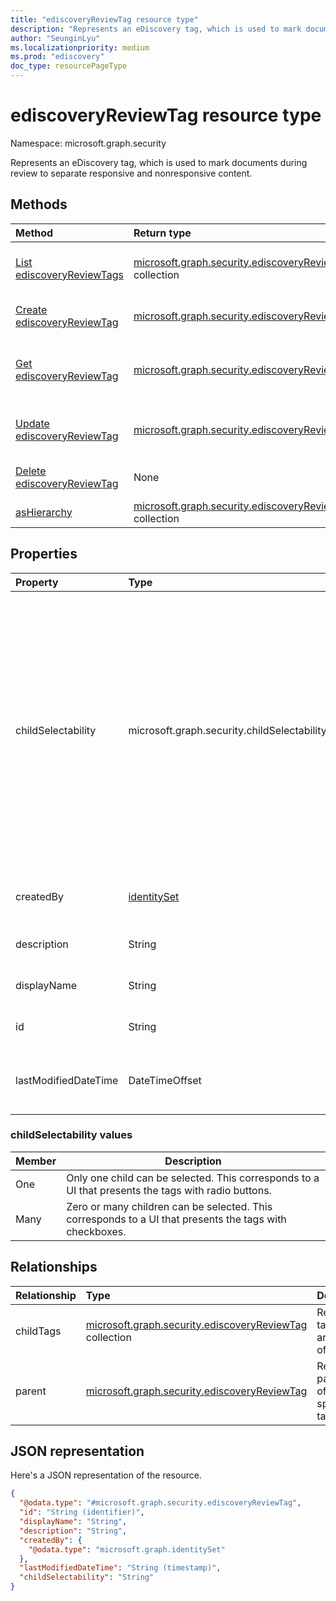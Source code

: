 ```yaml
---
title: "ediscoveryReviewTag resource type"
description: "Represents an eDiscovery tag, which is used to mark documents during review to separate responsive and nonresponsive content"
author: "SeunginLyu"
ms.localizationpriority: medium
ms.prod: "ediscovery"
doc_type: resourcePageType
---
```


# ediscoveryReviewTag resource type

Namespace: microsoft.graph.security



Represents an eDiscovery tag, which is used to mark documents during review to separate responsive and nonresponsive content.

## Methods
|Method|Return type|Description|
|:---|:---|:---|
|[List ediscoveryReviewTags](../api/security-ediscoverycase-list-tags.md)|[microsoft.graph.security.ediscoveryReviewTag](../resources/security-ediscoveryreviewtag.md) collection|Get a list of the [ediscoveryReviewTag](../resources/security-ediscoveryreviewtag.md) objects and their properties.|
|[Create ediscoveryReviewTag](../api/security-ediscoverycase-post-tags.md)|[microsoft.graph.security.ediscoveryReviewTag](../resources/security-ediscoveryreviewtag.md)|Create a new [ediscoveryReviewTag](../resources/security-ediscoveryreviewtag.md) object.|
|[Get ediscoveryReviewTag](../api/security-ediscoveryreviewtag-get.md)|[microsoft.graph.security.ediscoveryReviewTag](../resources/security-ediscoveryreviewtag.md)|Read the properties and relationships of an [ediscoveryReviewTag](../resources/security-ediscoveryreviewtag.md) object.|
|[Update ediscoveryReviewTag](../api/security-ediscoveryreviewtag-update.md)|[microsoft.graph.security.ediscoveryReviewTag](../resources/security-ediscoveryreviewtag.md)|Update the properties of an [ediscoveryReviewTag](../resources/security-ediscoveryreviewtag.md) object.|
|[Delete ediscoveryReviewTag](../api/security-ediscoverycase-delete-tags.md)|None|Delete an [ediscoveryReviewTag](../resources/security-ediscoveryreviewtag.md) object.|
|[asHierarchy](../api/security-ediscoveryreviewtag-ashierarchy.md)|[microsoft.graph.security.ediscoveryReviewTag](../resources/security-ediscoveryreviewtag.md) collection|List tags organized as hierarchy.|


## Properties
|Property|Type|Description|
|:---|:---|:---|
|childSelectability|microsoft.graph.security.childSelectability|Indicates whether a single or multiple child tags can be associated with a document. Possible values are: `One`, `Many`.  This value controls whether the UX presents the tags as checkboxes or a radio button group.|
|createdBy|[identitySet](../resources/identityset.md)|The user who created the tag.|
|description|String|The description for the tag.|
|displayName|String|Display name of the tag.|
|id|String|Unique identifier for the tag.|
|lastModifiedDateTime|DateTimeOffset|The date and time the tag was last modified.|

### childSelectability values

|Member|Description|
|:----|-----------|
|One|Only one child can be selected. This corresponds to a UI that presents the tags with radio buttons.|
|Many|Zero or many children can be selected. This corresponds to a UI that presents the tags with checkboxes.|

## Relationships

|Relationship|Type|Description|
|:---|:---|:---|
|childTags|[microsoft.graph.security.ediscoveryReviewTag](../resources/security-ediscoveryreviewtag.md) collection|Returns the tags that are a child of a tag.|
|parent|[microsoft.graph.security.ediscoveryReviewTag](../resources/security-ediscoveryreviewtag.md)|Returns the parent tag of the specified tag.|
## JSON representation
Here's a JSON representation of the resource.
<!-- {
  "blockType": "resource",
  "keyProperty": "id",
  "@odata.type": "microsoft.graph.security.ediscoveryReviewTag",
  "openType": false
}
-->
``` json
{
  "@odata.type": "#microsoft.graph.security.ediscoveryReviewTag",
  "id": "String (identifier)",
  "displayName": "String",
  "description": "String",
  "createdBy": {
    "@odata.type": "microsoft.graph.identitySet"
  },
  "lastModifiedDateTime": "String (timestamp)",
  "childSelectability": "String"
}
```

